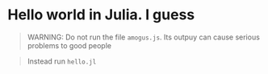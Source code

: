 # Hello world in Julia. I guess

> WARNING: Do not run the file `amogus.js`. Its outpuy can cause serious problems to good people

> Instead run `hello.jl`